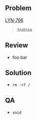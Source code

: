 ## Problem ##
[LYN-766](https://dialogedu.atlassian.net/browse/LYN-766)
> blablaa

## Review ##
* foo bar

## Solution ##
* `rm -rf /`

## QA ##
- `void`
